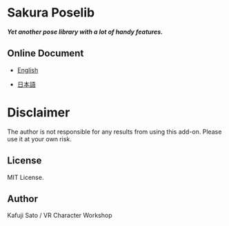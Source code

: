 # Sakura Poselib

***Yet another pose library with a lot of handy features.***

## Online Document

- [English](https://kafuji.github.io/Sakura-Creative-Suite/en/addons/Sakura_PoseLib/)

- [日本語](https://kafuji.github.io/Sakura-Creative-Suite/ja/addons/Sakura_PoseLib/)


# Disclaimer

The author is not responsible for any results from using this add-on. Please use it at your own risk.

## License

MIT License.

## Author

Kafuji Sato / VR Character Workshop
